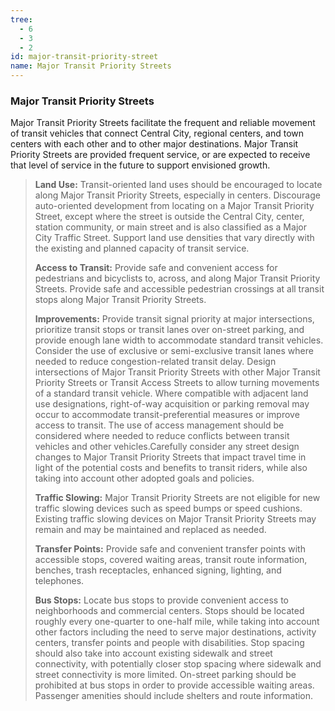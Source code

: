 ```yaml
---
tree:
  - 6
  - 3
  - 2
id: major-transit-priority-street
name: Major Transit Priority Streets
---
```

### Major Transit Priority Streets

Major Transit Priority Streets facilitate the frequent and reliable movement of transit vehicles that connect Central City, regional centers, and town centers with each other and to other major destinations. Major Transit Priority Streets are provided frequent service, or are expected to receive that level of service in the future to support envisioned growth.

> **Land Use:** Transit-oriented land uses should be encouraged to locate along Major Transit Priority Streets, especially in centers. Discourage auto-oriented develop­ment from locating on a Major Transit Priority Street, except where the street is outside the Central City, center, station community, or main street and is also classified as a Major City Traffic Street. Support land use densi­ties that vary directly with the existing and planned capacity of transit service.
>
> **Access to Transit:** Provide safe and convenient access for pedestrians and bicyclists to, across, and along Major Transit Priority Streets. Provide safe and accessible pedestrian crossings at all transit stops along Major Transit Priority Streets.
>
> **Improvements:** Provide transit signal priority at major intersections, prioritize transit stops or transit lanes over on-street parking, and provide enough lane width to accommodate standard transit vehicles. Consider the use of exclusive or semi-exclusive transit lanes where needed to reduce congestion-related transit delay. Design intersections of Major Transit Priority Streets with other Major Transit Priority Streets or Transit Access Streets to allow turning movements of a standard transit vehicle. Where compatible with adjacent land use designations, right-of-way acquisition or parking removal may occur to accommodate transit-preferential measures or improve access to transit. The use of access manage­ment should be considered where needed to reduce conflicts between transit vehicles and other vehicles.Carefully consider any street design changes to Major Transit Priority Streets that impact travel time in light of the potential costs and benefits to transit riders, while also taking into account other adopted goals and policies.
>
> **Traffic Slowing:** Major Transit Priority Streets are not eligible for new traffic slowing devices such as speed bumps or speed cushions. Existing traffic slowing devices on Major Transit Priority Streets may remain and may be maintained and replaced as needed.
>
> **Transfer Points:** Provide safe and convenient transfer points with accessible stops, covered waiting areas, transit route information, benches, trash receptacles, enhanced signing, lighting, and telephones.
>
> **Bus Stops:** Locate bus stops to provide convenient access to neighborhoods and commercial centers. Stops should be located roughly every one-quarter to one-half mile, while taking into account other factors including the need to serve major destinations, activity centers, transfer points and people with disabilities. Stop spacing should also take into account existing sidewalk and street connectivity, with potentially closer stop spacing where sidewalk and street connectivity is more limited. On-street parking should be prohibited at bus stops in order to provide accessible waiting areas. Passenger amenities should include shelters and route information.
